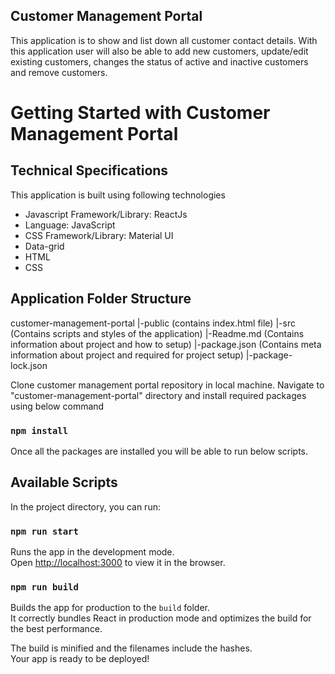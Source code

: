 ## Customer Management Portal

This application is to show and list down all customer contact details.
With this application user will also be able to add new customers, update/edit existing customers, changes the status of active and inactive customers and remove customers.


# Getting Started with Customer Management Portal

## Technical Specifications

This application is built using following technologies
- Javascript Framework/Library: ReactJs
- Language: JavaScript
- CSS Framework/Library: Material UI
- Data-grid
- HTML
- CSS

## Application Folder Structure

customer-management-portal
|-public (contains index.html file)
|-src (Contains scripts and styles of the application)
|-Readme.md (Contains information about project and how to setup)
|-package.json (Contains meta information about project and required for project setup)
|-package-lock.json

Clone customer management portal repository in local machine. Navigate to "customer-management-portal" directory and install required packages using below command

### `npm install`

Once all the packages are installed you will be able to run below scripts.

## Available Scripts

In the project directory, you can run:

### `npm run start`

Runs the app in the development mode.\
Open [http://localhost:3000](http://localhost:3000) to view it in the browser.


### `npm run build`

Builds the app for production to the `build` folder.\
It correctly bundles React in production mode and optimizes the build for the best performance.

The build is minified and the filenames include the hashes.\
Your app is ready to be deployed!
